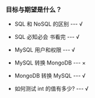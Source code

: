 ### 目标与期望是什么？


* SQL 和 NoSQL 的区别 --- √
* SQL 必知必会 书看完 --- √

* MySQL 用户和权限 --- √

* MySQL 转换 MongoDB --- ×
* MongoDB 转换 MySQL --- √

* 如何测试 int 的值有多少? --- √





